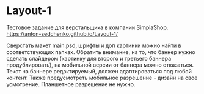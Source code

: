 # Layout-1

Тестовое задание для верстальщика в компании SimplaShop.
https://anton-sedchenko.github.io/Layout-1/

Сверстать макет main.psd, шрифты и доп картинки можно найти в соответствующих папках. Обратить внимание, на то, что баннер нужно сделать слайдером (картинку для второго и третьего баннера продублировать), на мобильной версии от баннера можно отказаться. Текст на баннере редактируемый, должен адаптироваться под любой контент. Также предусмотреть мобильное разрешение - дизайн на свое усмотрение. Планшетное разрешение не нужно.
